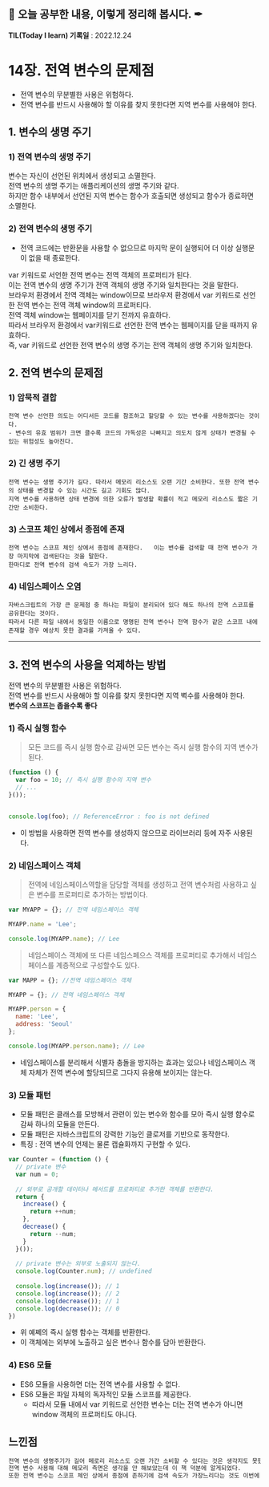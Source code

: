 ## 📕 오늘 공부한 내용, 이렇게 정리해 봅시다. ✒

**TIL(Today I learn) 기록일** : 2022.12.24

# 14장. 전역 변수의 문제점

- 전역 변수의 무분별한 사용은 위험하다.   
- 전역 변수를 반드시 사용해야 할 이유를 찾지 못한다면 지역 변수를 사용해야 한다.

## 1. 변수의 생명 주기

  ### 1) 전역 변수의 생명 주기
  
  변수는 자신이 선언된 위치에서 생성되고 소멸한다.   
  전역 변수의 생명 주기는 애플리케이션의 생명 주기와 같다.   
  하지만 함수 내부에서 선언된 지역 변수는 함수가 호출되면 생성되고 함수가 종료하면 소멸한다.


  ### 2) 전역 변수의 생명 주기
  
  - 전역 코드에는 반환문을 사용할 수 없으므로 마지막 문이 실행되어 더 이상 실행문이 없을 때 종료한다.

 var 키워드로 서언한 전역 변수는 전역 객체의 프로퍼티가 된다.  
 이는 전역 변수의 생명 주기가 전역 객체의 생명 주기와 일치한다는 것을 말한다.   
 브라우저 환경에서 전역 객체는 window이므로 브라우저 환경에서 var 키워드로 선언한 전역 변수는 전역 객체 window의 프로퍼티다.   
 전역 객체 window는 웹페이지를 닫기 전까지 유효하다.   
 따라서 브라우저 환경에서 var키워드로 선언한 전역 변수는 웹페이지를 닫을 때까지 유효하다.   
 즉, var 키워드로 선언한 전역 변수의 생명 주기는 전역 객체의 생명 주기와 일치한다.
 
 ## 2. 전역 변수의 문제점
 
  ### 1) 암묵적 결합
    전역 변수 선언한 의도는 어디서든 코드를 참조하고 할당할 수 있는 변수를 사용하겠다는 것이다.   
    - 변수의 유효 범위가 크면 클수록 코드의 가독성은 나빠지고 의도치 않게 상태가 변경될 수 있는 위험성도 높아진다.
    
  ### 2) 긴 생명 주기
    전역 변수는 생명 주기가 길다. 따라서 메모리 리소스도 오랜 기간 소비한다. 또한 전역 변수의 상태를 변경할 수 있는 시간도 길고 기회도 많다.   
    지역 변수를 사용하면 상태 변경에 의한 오류가 발생할 확률이 적고 메모리 리소스도 짧은 기간만 소비한다.
   
  ### 3) 스코프 체인 상에서 종점에 존재
  
    전역 변수는 스코프 체인 상에서 종점에 존재한다.   이는 변수를 검색할 때 전역 변수가 가장 마지막에 검색된다는 것을 말한다.   
    한마디로 전역 변수의 검색 속도가 가장 느리다.   
    
  ### 4) 네임스페이스 오염
  
    자바스크립트의 가장 큰 문제점 중 하나는 파일이 분리되어 있다 해도 하나의 전역 스코프를 공유한다는 것이다.   
    따라서 다른 파일 내에서 동일한 이름으로 명명된 전역 변수나 전역 함수가 같은 스코프 내에 존재할 경우 예상치 못한 결과를 가져올 수 있다.
    

---

## 3. 전역 변수의 사용을 억제하는 방법

전역 변수의 무분별한 사용은 위험하다.   
전역 변수를 반드시 사용해야 할 이유를 찾지 못한다면 지역 벽수를 사용해야 한다.   
**변수의 스코프는 좁을수록 좋다**   

### 1) 즉시 실행 함수

>모든 코드를 즉시 실행 함수로 감싸면 모든 변수는 즉시 실행 함수의 지역 변수가 된다.  
```js
(function () {
  var foo = 10; // 즉시 실행 함수의 지역 변수
  // ...
}());


console.log(foo); // ReferenceError : foo is not defined
```
 - 이 방법을 사용하면 전역 변수를 생성하지 않으므로 라이브러리 등에 자주 사용된다.

### 2) 네임스페이스 객체

>전역에 네임스페이스역할을 담당할 객체를 생성하고 전역 변수처럼 사용하고 싶은 변수를 프로퍼티로 추가하는 방법이다.   
```js
var MYAPP = {}; // 전역 네임스페이스 객체

MYAPP.name = 'Lee';

console.log(MYAPP.name); // Lee
```

> 네임스페이스 객체에 또 다른 네임스페으스 객체를 프로퍼티로 추가해서 네임스페이스를 계층적으로 구성할수도 있다.   
```js
var MAPP = {}; //전역 네임스페이스 객체

MYAPP = {}; // 전역 네임스페이스 객체

MYAPP.person = {
  name: 'Lee',
  address: 'Seoul'
};

console.log(MYAPP.person.name); // Lee
```
- 네임스페이스를 분리해서 식별자 충돌을 방지하는 효과는 있으나 네임스페이스 객체 자체가 전역 변수에 할당되므로 그다지 유용해 보이지는 않는다.   




 ### 3) 모듈 패턴
 
 - 모듈 패턴은 클래스를 모방해서 관련이 있는 변수와 함수를 모아 즉시 실행 함수로 감싸 하나의 모듈을 만든다.
 - 모듈 패턴은 자바스크립트의 강력한 기능인 클로저를 기반으로 동작한다.   
 - 특징 : 전역 변수의 언제는 물론 캡슐화까지 구현할 수 있다.

```js
var Counter = (function () {
  // private 변수
  var num = 0;
  
  // 외부로 공개할 데이터나 메서드를 프로퍼티로 추가한 객체를 반환한다.   
  return {
    increase() {
      return ++num;
    },
    decrease() {
      return --num;
    }
  }());
  
  // private 변수는 외부로 노출되지 않는다.
  console.log(Counter.num); // undefined
  
  console.log(increase()); // 1
  console.log(increase()); // 2
  console.log(decrease()); // 1
  console.log(decrease()); // 0
})
```

- 위 예쩨의 즉시 실행 함수는 객체를 반환한다. 
- 이 객체에는 외부에 노출하고 싶은 변수나 함수를 담아 반환한다.

### 4) ES6 모듈

- ES6 모듈을 사용하면 더는 전역 변수를 사용할 수 없다.   
- ES6 모듈은 파일 자체의 독자적인 모듈 스코프를 제공한다.
  - 따라서 모듈 내에서 var 키워드로 선언한 변수는 더는 전역 변수가 아니면 window 객체의 프로퍼티도 아니다. 


## 느낀점
```txt
전역 변수의 생명주기가 길어 메로리 리소스도 오랜 가간 소비할 수 있다는 것은 생각지도 못했다. 
전역 변수 사용해 대해 메모리 측면은 생각을 안 해보았는데 이 책 덕분에 알게되었다.
또한 전역 변수는 스코프 체인 상에서 종점에 존하기에 검색 속도가 가장느리다는 것도 이번에 알게되었다.   

```
